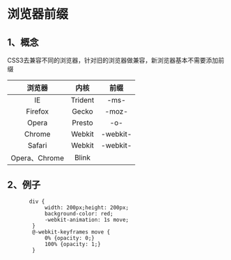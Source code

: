 # 浏览器前缀

## 1、概念

CSS3去兼容不同的浏览器，针对旧的浏览器做兼容，新浏览器基本不需要添加前缀

|    浏览器     |  内核   |   前缀   |
| :-----------: | :-----: | :------: |
|      IE       | Trident |   -ms-   |
|    Firefox    |  Gecko  |  -moz-   |
|     Opera     | Presto  |   -o-    |
|    Chrome     | Webkit  | -webkit- |
|    Safari     | Webkit  | -webkit- |
| Opera、Chrome |  Blink  |          |

## 2、例子

```
       div {
            width: 200px;height: 200px;
            background-color: red;
            -webkit-animation: 1s move;
        }
        @-webkit-keyframes move {
            0% {opacity: 0;}
            100% {opacity: 1;}
        }
```

